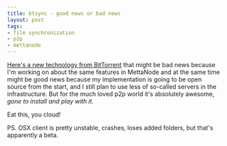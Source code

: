 ```yaml
--- 
title: btsync - good news or bad news
layout: post
tags:
- file synchronization
- p2p
- mettanode
---
```

[Here's a new technology from BitTorrent](http://labs.bittorrent.com/experiments/sync.html) that might be bad news because I'm working on about the same features in MettaNode and at the same time might be good news because my implementation is going to be open source from the start, and I still plan to use less of so-called servers in the infrastructure. But for the much loved p2p world it's absolutely awesome, *gone to install and play with it*.

Eat this, you cloud!

PS. OSX client is pretty unstable, crashes, loses added folders, but that's apparently a beta.

